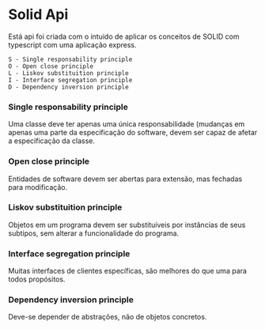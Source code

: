 # Solid Api

Está api foi criada com o intuido de aplicar os conceitos de SOLID com typescript com uma aplicação express.

    S - Single responsability principle
    O - Open close principle
    L - Liskov substituition principle
    I - Interface segregation principle
    D - Dependency inversion principle 

### Single responsability principle

Uma classe deve ter apenas uma única responsabilidade (mudanças em apenas uma parte da especificação do software, devem ser capaz de afetar a especificação da classe.

### Open close principle

Entidades de software devem ser abertas para extensão, mas fechadas para modificação.

### Liskov substituition principle

Objetos em um programa devem ser substituíveis por instâncias de seus subtipos, sem alterar a funcionalidade do programa.

### Interface segregation principle

Muitas interfaces de clientes específicas, são melhores do que uma para todos propósitos.

### Dependency inversion principle 

Deve-se depender de abstrações, não de objetos concretos.

